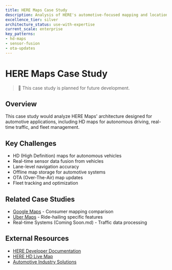 ```yaml
---
title: HERE Maps Case Study
description: Analysis of HERE's automotive-focused mapping and location platform
excellence_tier: silver
architecture_status: use-with-expertise
current_scale: enterprise
key_patterns:
- hd-maps
- sensor-fusion
- ota-updates
---
```


# HERE Maps Case Study

> 🚧 This case study is planned for future development.

## Overview
This case study would analyze HERE Maps' architecture designed for automotive applications, including HD maps for autonomous driving, real-time traffic, and fleet management.

## Key Challenges
- HD (High Definition) maps for autonomous vehicles
- Real-time sensor data fusion from vehicles
- Lane-level navigation accuracy
- Offline map storage for automotive systems
- OTA (Over-The-Air) map updates
- Fleet tracking and optimization

## Related Case Studies
- [Google Maps](../../../architects-handbook/case-studies/location-services/google-maps.md) - Consumer mapping comparison
- [Uber Maps](../../../architects-handbook/case-studies/location-services/uber-maps.md) - Ride-hailing specific features
- Real-time Systems (Coming Soon.md) - Traffic data processing

## External Resources
- [HERE Developer Documentation](https://developer.here.com/)
- [HERE HD Live Map](https://www.here.com/platform/HD-live-map)
- [Automotive Industry Solutions](https://www.here.com/solutions/automotive)